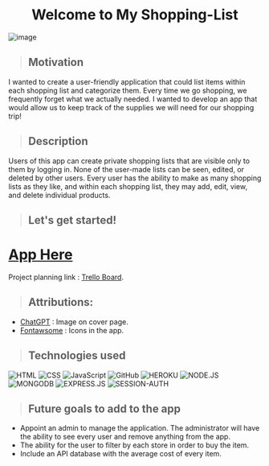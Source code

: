 # <center> **Welcome to My Shopping-List** </center>

![image](https://github.com/user-attachments/assets/a1d26dc7-350c-4d02-9bcb-f655e11a7d49)

> ## Motivation
I wanted to create a user-friendly application that could list items within each shopping list and categorize them. Every time we go shopping, we frequently forget what we actually needed. I wanted to develop an app that would allow us to keep track of the supplies we will need for our shopping trip!

> ## Description
Users of this app can create private shopping lists that are visible only to them by logging in. None of the user-made lists can be seen, edited, or deleted by other users. Every user has the ability to make as many shopping lists as they like, and within each shopping list, they may add, edit, view, and delete individual products.

> ## Let's get started!


# **[App Here](https://syopinglist-56262e06c255.herokuapp.com/)** 


Project planning link : [Trello Board](https://trello.com/b/IHPtyUYa/taes-trello-board).

> ## Attributions:
* [ChatGPT](https://chatgpt.com/) : Image on cover page.
* [Fontawsome](https://fontawesome.com/) : Icons in the app.

> ## Technologies used

![HTML](https://img.shields.io/badge/HTML-239120?style=for-the-badge&logo=html5&logoColor=white) ![CSS](https://img.shields.io/badge/CSS-239120?&style=for-the-badge&logo=css3&logoColor=white) ![JavaScript](https://img.shields.io/badge/JavaScript-F7DF1E?style=for-the-badge&logo=javascript&logoColor=black) ![GitHub](https://img.shields.io/badge/GitHub-100000?style=for-the-badge&logo=github&logoColor=white)
![HEROKU](https://img.shields.io/badge/Heroku-430098?style=for-the-badge&logo=heroku&logoColor=white)
![NODE.JS](https://img.shields.io/badge/Node.js-43853D?style=for-the-badge&logo=node.js&logoColor=white)
![MONGODB](https://img.shields.io/badge/MongoDB-4EA94B?style=for-the-badge&logo=mongodb&logoColor=white)
![EXPRESS.JS](https://img.shields.io/badge/Express.js-404D59?style=for-the-badge)
![SESSION-AUTH](https://img.shields.io/badge/Session-000000.svg?style=for-the-badge&logo=Session&logoColor=white)

> ## Future goals to add to the app
* Appoint an admin to manage the application. The administrator will have the ability to see every user and remove anything from the app.
* The ability for the user to filter by each store in order to buy the item.
* Include an API database with the average cost of every item.




